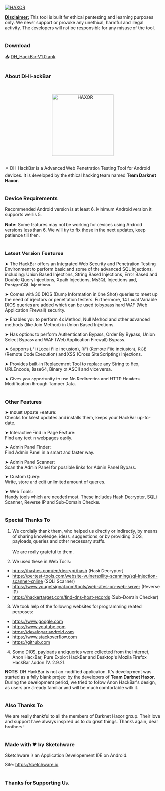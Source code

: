 <p> <a href="#"><img title="HAXOR" src="https://raw.githubusercontent.com/darknethaxor/picture/main/20210130_095536.png"> </a> </p>
<b><u>Disclaimer:</u></b> This tool is built for ethical pentesting and learning purposes only. We never support or provoke any unethical, harmful and illegal activity. The developers will not be responsible for any misuse of the tool.
<br>
<br>

### Download

📥 <a href="https://github.com/darknethaxor/DH-HackBar/raw/main/Latest.apk">DH_HackBar-V1.0.apk</a>
<br>
<br>

### About DH HackBar
<br>
<p align="center"> <a href="#"><img title="HAXOR" src="https://1.bp.blogspot.com/-ui9y_7kjZQQ/X65oQ5mMZ4I/AAAAAAAAADA/E7NzB1nhbpQn1J1mNGOX3Zx8WtJSrP5AwCLcBGAsYHQ/s320/20201113_170028.png" height="200" width="200"> </a> </p>
<br>
✴️ DH HackBar is a Advanced Web Penetration Testing Tool for Android devices. It is developed by the ethical hacking team named <b>Team Darknet Haxor</b>.
<br>
<br>

### Device Requirements

Recommended Android version is at least 6. Minimum Android version it supports well is 5.
<br>
<br>
<b>Note:</b> Some features may not be working for devices using Android versions less than 6. We will try to fix those in the next updates, keep patience till then.
<br>
<br>

### Latest Version Features

➤ The HackBar offers an Integrated Web Security and Penetration Testing Environment to perform basic and some of the advanced SQL Injections, including:
Union Based Injections,
String Based Injections,
Error Based and Double Query Injections,
Xpath Injections,
MsSQL Injections and,
PostgreSQL Injections.

➤ Comes with 30 DIOS (Dump Information in One Shot) queries to meet up the need of injectors or penetration testers. Furthermore, 14 Local Variable DIOS queries are added which can be used to bypass hard WAF (Web Application Firewall) security.

➤ Enables you to perform 4x Method, Null Method and other advanced methods (like Join Method) in Union Based Injections.

➤ Has options to perform Authentication Bypass, Order By Bypass, Union Select Bypass and WAF (Web Application Firewall) Bypass.

➤ Supports LFI (Local File Inclusion), RFI (Remote File Inclusion), RCE (Remote Code Execution) and XSS (Cross Site Scripting) Injections.

➤ Provides built-in Replacement Tool to replace any String to Hex, URLEncode, Base64, Binary or ASCII and vice versa.

➤ Gives you opportunity to use No Redirection and HTTP Headers Modification through Tamper Data.
<br>
<br>

### Other Features

➤ Inbuilt Update Feature:
<br>
Checks for latest updates and installs them, keeps your HackBar up-to-date.

➤ Interactive Find in Page Feature:
<br>
Find any text in webpages easily.

➤ Admin Panel Finder:
<br>
Find Admin Panel in a smart and faster way.

➤ Admin Panel Scanner:
<br>
Scan the Admin Panel for possible links for Admin Panel Bypass.

➤ Custom Query:
<br>
Write, store and edit unlimited amount of queries.

➤ Web Tools:
<br>
Handy tools which are needed most. These includes Hash Decrypter, SQLi Scanner, Reverse IP and Sub-Domain Checker.
<br>
<br>

### Special Thanks To

1. We cordially thank them, who helped us directly or indirectly, by means of sharing knowledge, ideas, suggestions, or by providing DIOS, payloads, queries and other necessary stuffs.<br><br>We are really grateful to them.

2. We used these in Web Tools:
* https://hashes.com/en/decrypt/hash (Hash Decrypter)<br>
* https://pentest-tools.com/website-vulnerability-scanning/sql-injection-scanner-online (SQLi Scanner)<br>
* https://www.yougetsignal.com/tools/web-sites-on-web-server (Reverse IP)<br>
* https://hackertarget.com/find-dns-host-records (Sub-Domain Checker)

3. We took help of the following websites for programming related perposes:
* https://www.google.com<br>
* https://www.youtube.com<br>
* https://developer.android.com<br>
* https://www.stackoverflow.com<br>
* https://github.com

4. Some DIOS, payloads and queries were collected from the Internet, Anon HackBar, Pure Exploit HackBar and Desktop's Mozila Firefox HackBar Addon [V. 2.9.2].

<b>NOTE:</b> DH HackBar is not an modified application. It's development was started as a fully blank project by the developers of <b>Team Darknet Haxor</b>. During the development period, we tried to follow Anon HackBar's design, as users are already familiar and will be much comfortable with it.
<br>
<br>

### Also Thanks To

We are really thankful to all the members of Darknet Haxor group. Their love and support have always inspired us to do great things. Thanks again, dear brothers!
<br>
<br>

### Made with ❤️ by Sketchware

Sketchware is an Application Developement IDE on Android.

Site: https://sketchware.io
<br>
<br>

### Thanks for Supporting Us.

